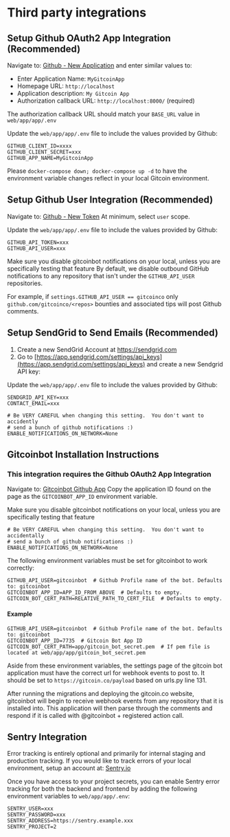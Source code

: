 # Third party integrations

## Setup Github OAuth2 App Integration (Recommended)

Navigate to: [Github - New Application](https://github.com/settings/applications/new) and enter similar values to:

* Enter Application Name: `MyGitcoinApp`
* Homepage URL: `http://localhost`
* Application description: `My Gitcoin App`
* Authorization callback URL: `http://localhost:8000/` (required)

The authorization callback URL should match your `BASE_URL` value in `web/app/app/.env`

Update the `web/app/app/.env` file to include the values provided by Github:

```shell
GITHUB_CLIENT_ID=xxxx
GITHUB_CLIENT_SECRET=xxx
GITHUB_APP_NAME=MyGitcoinApp
```

Please `docker-compose down; docker-compose up -d` to have the environment variable changes reflect in your local Gitcoin environment.

## Setup Github User Integration (Recommended)

Navigate to: [Github - New Token](https://github.com/settings/tokens/new)
At minimum, select `user` scope.

Update the `web/app/app/.env` file to include the values provided by Github:

```shell
GITHUB_API_TOKEN=xxx
GITHUB_API_USER=xxx
```

Make sure you disable gitcoinbot notifications on your local, unless you are specifically testing that feature
By default, we disable outbound GitHub notifications to any repository that isn't under the `GITHUB_API_USER` repositories.

For example, if `settings.GITHUB_API_USER == gitcoinco` only `github.com/gitcoinco/<repos>` bounties and associated tips will post Github comments.

## Setup SendGrid to Send Emails (Recommended)

1. Create a new SendGrid Account at https://sendgrid.com
2. Go to [https://app.sendgrid.com/settings/api_keys](https://app.sendgrid.com/settings/api_keys) and create a new Sendgrid API key:

Update the `web/app/app/.env` file to include the values provided by Github:

```shell
SENDGRID_API_KEY=xxx
CONTACT_EMAIL=xxx
```

```
# Be VERY CAREFUL when changing this setting.  You don't want to accidently
# send a bunch of github notifications :)
ENABLE_NOTIFICATIONS_ON_NETWORK=None
```

## Gitcoinbot Installation Instructions

### This integration requires the Github OAuth2 App Integration

Navigate to: [Gitcoinbot Github App](https://github.com/apps/gitcoinbot)
Copy the application ID found on the page as the `GITCOINBOT_APP_ID` environment variable.

Make sure you disable gitcoinbot notifications on your local, unless you are specifically testing that feature

```
# Be VERY CAREFUL when changing this setting.  You don't want to accidentally
# send a bunch of github notifications :)
ENABLE_NOTIFICATIONS_ON_NETWORK=None
```

The following environment variables must be set for gitcoinbot to work correctly:

```shell
GITHUB_API_USER=gitcoinbot  # Github Profile name of the bot. Defaults to: gitcoinbot
GITCOINBOT_APP_ID=APP_ID_FROM_ABOVE  # Defaults to empty.
GITCOIN_BOT_CERT_PATH=RELATIVE_PATH_TO_CERT_FILE  # Defaults to empty.
```

#### Example

```shell
GITHUB_API_USER=gitcoinbot  # Github Profile name of the bot. Defaults to: gitcoinbot
GITCOINBOT_APP_ID=7735  # Gitcoin Bot App ID
GITCOIN_BOT_CERT_PATH=app/gitcoin_bot_secret.pem  # If pem file is located at web/app/app/gitcoin_bot_secret.pem
```

Aside from these environment variables, the settings page of the gitcoin bot application must have the correct url for webhook events to post to. It should be set to `https://gitcoin.co/payload` based on urls.py line 131.

After running the migrations and deploying the gitcoin.co website, gitcoinbot will begin to receive webhook events from any repository that it is installed into. This application will then parse through the comments and respond if it is called with @gitcoinbot + registered action call.

## Sentry Integration

Error tracking is entirely optional and primarily for internal staging and production tracking.
If you would like to track errors of your local environment, setup an account at: [Sentry.io](https://sentry.io)

Once you have access to your project secrets, you can enable Sentry error tracking for both the backend and frontend by adding the following environment variables to `web/app/app/.env`:

```shell
SENTRY_USER=xxx
SENTRY_PASSWORD=xxx
SENTRY_ADDRESS=https://sentry.example.xxx
SENTRY_PROJECT=2
```

